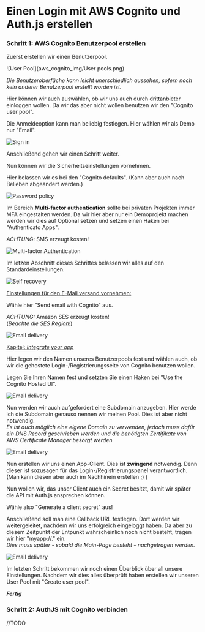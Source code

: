 # Einen Login mit AWS Cognito und Auth.js erstellen

### Schritt 1: AWS Cognito Benutzerpool erstellen

Zuerst erstellen wir einen Benutzerpool.

![User Pool](aws_cognito_img/User pools.png)

*Die Benutzeroberfäche kann leicht unerschiedlich aussehen, sofern noch kein anderer Benutzerpool erstellt worden ist.*

Hier können wir auch auswählen, ob wir uns auch durch drittanbieter einloggen wollen.
Da wir das aber nicht wollen benutzen wir den "Cognito user pool".

Die Anmeldeoption kann man beliebig festlegen. Hier wählen wir als Demo nur "Email".

![Sign in](aws_cognito_img/sign_in.png)

Anschließend gehen wir einen Schritt weiter.

Nun können wir die Sicherheitseinstellungen vornehmen.

Hier belassen wir es bei den "Cognito defaults". (Kann aber auch nach Belieben abgeändert werden.)

![Password policy](aws_cognito_img/password_policy.png)

Im Bereich __Multi-factor authentication__ sollte bei privaten Projekten immer MFA eingestalten werden.
Da wir hier aber nur ein Demoprojekt machen werden wir dies auf Optional setzen und setzen einen Haken bei "Authenticato Apps".

*ACHTUNG:* SMS erzeugt kosten!

![Multi-factor Authentication](aws_cognito_img/MFA.png)

Im letzen Abschnitt dieses Schrittes belassen wir alles auf den Standardeinstellungen.

![Self recovery](aws_cognito_img/recovery.png)

<u>Einstellungen für den E-Mail versand vornehmen:</u>

Wähle hier "Send email with Cognito" aus.

*ACHTUNG:* Amazon SES erzeugt kosten! \
(*Beachte die SES Region!*)

![Email delivery](aws_cognito_img/message_delivery.png)


<u>Kapitel: *Integrate your app*</u>

Hier legen wir den Namen unseres Benutzerpools fest und wählen auch, ob wir die gehostete Login-/Registrierungsseite von Cognito benutzen wollen.

Legen Sie Ihren Namen fest und setzten Sie einen Haken bei "Use the Cognito Hosted UI".

![Email delivery](aws_cognito_img/app_integration_part1.png)  

Nun werden wir auch aufgefordert eine Subdomain anzugeben.
Hier werde ich die Subdomain genauso nennen wir meinen Pool. Dies ist aber nicht notwendig.\
*Es ist auch möglich eine eigene Domain zu verwenden, jedoch muss dafür ein DNS Record geschrieben werden und die benötigten Zertifikate von AWS Certificate Manager besorgt werden.*
              
![Email delivery](aws_cognito_img/app_integration_part2.png)          

Nun erstellen wir uns einen App-Client. Dies ist __zwingend__ notwendig. Denn dieser ist sozusagen für das Login-/Registrierungspanel verantwortlich.
(Man kann diesen aber auch im Nachhinein erstellen ;) )

Nun wollen wir, das unser Client auch ein Secret besitzt, damit wir später die API mit Auth.js ansprechen können.

Wähle also "Generate a client secret" aus!

Anschließend soll man eine Callback URL festlegen. Dort werden wir weitergeleitet, nachdem wir uns erfolgreich eingeloggt haben.
Da aber zu diesem Zeitpunkt der Entpunkt wahrscheinlich noch nicht besteht, tragen wir hier "myapp://." ein.  \
*Dies muss später - sobald die Main-Page besteht - nachgetragen werden.*

![Email delivery](aws_cognito_img/app_integration_part3.png)          

Im letzten Schritt bekommen wir noch einen Überblick über all unsere Einstellungen.
Nachdem wir dies alles überprüft haben erstellen wir unseren User Pool mit "Create user pool".

__*Fertig*__

### Schritt 2: AuthJS mit Cognito verbinden
                                                  
//TODO